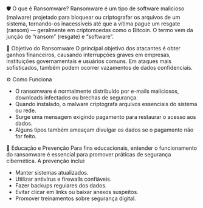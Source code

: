 🛡️ O que é Ransomware?
Ransomware é um tipo de software malicioso (malware) projetado para bloquear ou criptografar os arquivos de um sistema, tornando-os inacessíveis até que a vítima pague um resgate (ransom) — geralmente em criptomoedas como o Bitcoin. O termo vem da junção de “ransom” (resgate) e “software”.

🎯 Objetivo do Ransomware
O principal objetivo dos atacantes é obter ganhos financeiros, causando interrupções graves em empresas, instituições governamentais e usuários comuns. Em ataques mais sofisticados, também podem ocorrer vazamentos de dados confidenciais.

⚙️ Como Funciona
- O ransomware é normalmente distribuído por e-mails maliciosos, downloads infectados ou brechas de segurança.
- Quando instalado, o malware criptografa arquivos essenciais do sistema ou rede.
- Surge uma mensagem exigindo pagamento para restaurar o acesso aos dados.
- Alguns tipos também ameaçam divulgar os dados se o pagamento não for feito.

🧠 Educação e Prevenção
Para fins educacionais, entender o funcionamento do ransomware é essencial para promover práticas de segurança cibernética. A prevenção inclui:
- Manter sistemas atualizados.
- Utilizar antivírus e firewalls confiáveis.
- Fazer backups regulares dos dados.
- Evitar clicar em links ou baixar anexos suspeitos.
- Promover treinamentos sobre segurança digital.

